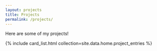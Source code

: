 ```yaml
---
layout: projects
title: Projects
permalink: /projects/
---
```


Here are some of my projects!

{% include card_list.html collection=site.data.home.project_entries %}
